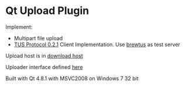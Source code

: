 # Qt Upload Plugin

Implement:

* Multipart file upload
* [TUS Protocol 0.2.1](http://tus.io/protocols/resumable-upload.html) Client Implementation. Use [brewtus](https://github.com/vayam/brewtus) as test server

Upload host is in [download host](https://github.com/arifsetiawan/qt-download-host)

Uploader interface defined [here](https://github.com/arifsetiawan/qt-download-host/blob/master/interfaces/uploader.h)

Built with Qt 4.8.1 with MSVC2008 on Windows 7 32 bit

